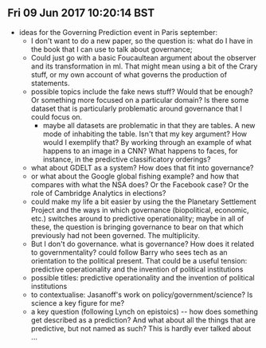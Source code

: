 

## Fri 09 Jun 2017 10:20:14 BST
- ideas for the Governing Prediction event in Paris september:
     - I don't want to do a new paper, so the question is: what do I have in the book that I can use to talk about governance;
     - Could just go with a basic Foucaultean argument about the observer and its transformation in ml.  That might mean using a bit of the Crary stuff, or my own account of what governs the production of statements. 
    - possible topics include the fake news stuff? Would that be enough? Or something more focused on a particular domain? Is there some dataset that is particularly problematic around governance that I could focus on. 
        - maybe all datasets are problematic in that they are tables. A new mode of inhabiting the table. Isn't that my key argument? How would I exemplify that? By working through an example of what happens to an image in a CNN? What happens to faces, for instance, in the predictive classificatory orderings?  
     - what about GDELT as a system? How does that fit into governance?  
     - or what about the Google global fishing example? and how that compares with what the NSA does? Or the Facebook case? Or the role of Cambridge Analytics in elections? 
     - could make my life a bit easier by using the the Planetary Settlement Project and the ways in which governance (biopolitical, economic, etc.) switches around to predictive operationality; maybe in all of these, the question is bringing governance to bear on that which previously had not been governed. The multiplicity. 
     - But I don't do governance. what is governance? How does it related to governmentality?  could follow Barry who sees tech as an orientation to the political present. That could be a useful tension: predictive operationality and the invention of political institutions  
     - possible titles: predictive operationality and the invention of political institutions
     - to contextualise: Jasanoff's work on policy/government/science? Is science a key figure for me?
     - a key question (following Lynch on epistoics) -- how does something get described as a prediction? And what about all the things that are predictive, but not named as such? This is hardly ever talked about ...   
